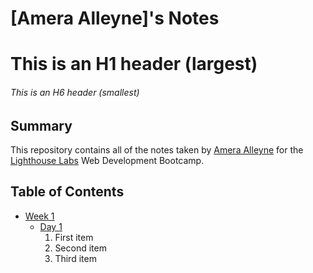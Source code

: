# [Amera Alleyne]'s Notes

# This is an H1 header (largest)
###### This is an H6 header (smallest)

## Summary

This repository contains all of the notes taken by [Amera Alleyne](https://github.com/Maddoggx) for the [Lighthouse Labs](https://www.lighthouselabs.ca/) Web Development Bootcamp.


## Table of Contents

* [Week 1](/Week_1)
  * [Day 1](/Week_1/Day_1)
    <ol>
    <li>First item</li>
    <li>Second item</li>
    <li>Third item</li>
    </ol>
